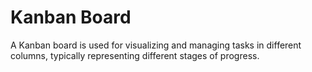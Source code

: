 # Kanban Board

A Kanban board is used for visualizing and managing tasks in different columns, typically representing different stages of progress.
